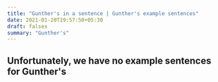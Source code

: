 ```yaml
---
title: "Gunther's in a sentence | Gunther's example sentences"
date: 2021-01-20T19:57:50+05:30
draft: falses
summary: "Gunther's"
---
```

## Unfortunately, we have no example sentences for Gunther's                 
